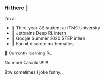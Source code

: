 ### Hi there 👋

I'm a:
- 🌈 Third-year CS student at ITMO University
- 🦄 Jetbrains Deep RL intern
- 🥦 Google Summer 2020 STEP intern
- 💚 Fan of discrete mathematics

🐷 Currently learning RL

No more Calculus!!!!!!

Btw sometimes I joke funny.
